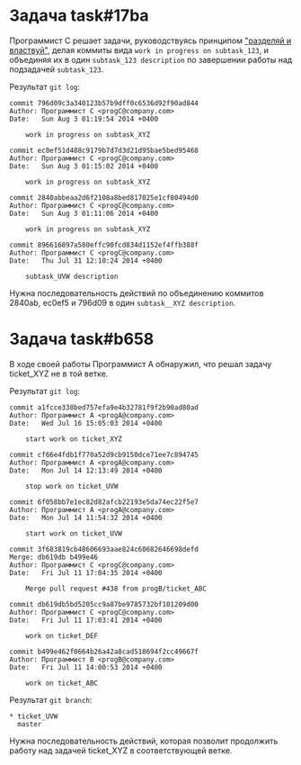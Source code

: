 # Задача task#17ba

Программист C решает задачи, руководствуясь принципом ["разделяй и властвуй"](http://en.wikipedia.org/wiki/Divide_and_conquer_algorithms), делая коммиты вида `work in progress on subtask_123`, и объединяя их в один `subtask_123 description` по завершении работы над подзадачей `subtask_123`.

Результат `git log`:

```
commit 796d09c3a340123b57b9dff0c6536d92f90ad844
Author: Программист C <progC@company.com>
Date:   Sun Aug 3 01:19:54 2014 +0400

    work in progress on subtask_XYZ

commit ec0ef51d488c9179b7d7d3d21d95bae5bed95468
Author: Программист C <progC@company.com>
Date:   Sun Aug 3 01:15:02 2014 +0400

    work in progress on subtask_XYZ

commit 2840abbeaa2d6f2108a8bed817025e1cf80494d0
Author: Программист C <progC@company.com>
Date:   Sun Aug 3 01:11:06 2014 +0400

    work in progress on subtask_XYZ

commit 896616897a580effc90fcd834d1152ef4ffb388f
Author: Программист C <progC@company.com>
Date:   Thu Jul 31 12:10:24 2014 +0400

    subtask_UVW description
```

Нужна последовательность действий по объединению коммитов 2840ab, ec0ef5 и 796d09 в один `subtask__XYZ description`.

# Задача task#b658

В ходе своей работы Программист A обнаружил, что решал задачу ticket_XYZ не в той ветке.

Результат `git log`:

```
commit a1fcce338bed757efa9e4b32781f9f2b90ad80ad
Author: Программист А <progA@company.com>
Date:   Wed Jul 16 15:05:03 2014 +0400

    start work on ticket_XYZ

commit cf66e4fdb1f770a52d9cb9150dce71ee7c894745
Author: Программист А <progA@company.com>
Date:   Mon Jul 14 12:13:49 2014 +0400

    stop work on ticket_UVW

commit 6f058bb7e1ec82d82afcb22193e5da74ec22f5e7
Author: Программист А <progA@company.com>
Date:   Mon Jul 14 11:54:32 2014 +0400

    start work on ticket_UVW

commit 3f683819cb48606693aae824c60682646698defd
Merge: db619db b499e46
Author: Программист C <progC@company.com>
Date:   Fri Jul 11 17:04:35 2014 +0400

    Merge pull request #438 from progB/ticket_ABC

commit db619db5bd5205cc9a87be9785732bf101209d00
Author: Программист C <progC@company.com>
Date:   Fri Jul 11 17:03:41 2014 +0400

    work on ticket_DEF

commit b499e462f0664b26a42a8cad518694f2cc49667f
Author: Программист B <progB@company.com>
Date:   Fri Jul 11 14:00:53 2014 +0400

    work on ticket_ABC
```

Результат `git branch`:

```
* ticket_UVW
  master
```

Нужна последовательность действий, которая позволит продолжить работу над задачей ticket_XYZ в соответствующей ветке.

